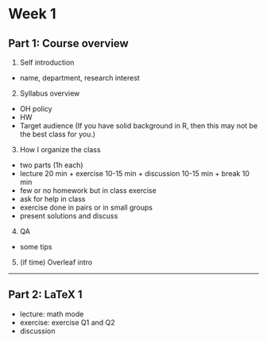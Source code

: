 # Week 1


## Part 1: Course overview
1. Self introduction
- name, department, research interest

2. Syllabus overview
- OH policy
- HW
- Target audience (If you have solid background in R, then this may not be the best class for you.)

3. How I organize the class
- two parts (1h each)
- lecture 20 min + exercise 10-15 min + discussion 10-15 min + break 10 min 
- few or no homework but in class exercise 
- ask for help in class 
- exercise done in pairs or in small groups
- present solutions and discuss  

4. QA
- some tips

5. (if time) Overleaf intro
----------------------------
## Part 2: LaTeX 1
- lecture: math mode
- exercise: exercise Q1 and Q2 
- discussion



